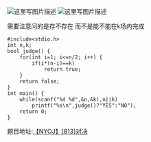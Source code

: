 ![这里写图片描述](http://img.blog.csdn.net/20160719162439485)
![这里写图片描述](http://img.blog.csdn.net/20160719162444407)

需要注意问的是存不存在
而不是能不能在k场内完成

```
#include<stdio.h>
int n,k;
bool judge() {
	for(int i=1; i<=n/2; i++) {
		if(i*(n-i)==k)
			return true;
	}
	return false;
}
int main() {
	while(scanf("%d %d",&n,&k),n||k)
		printf("%s\n",judge()?"YES":"NO");
	return 0;
}

```
题目地址:[【NYOJ】[813]对决](http://acm.nyist.net/JudgeOnline/problem.php?pid=813)